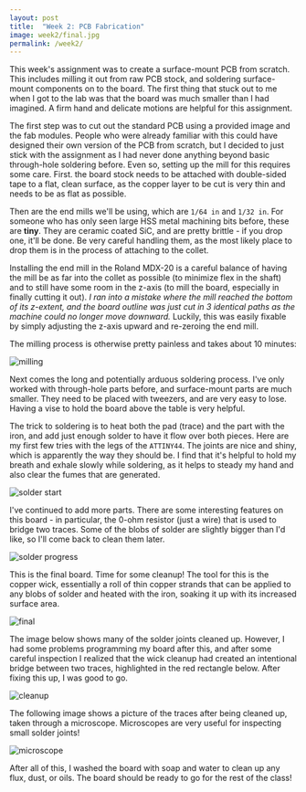 ```yaml
---
layout: post
title:  "Week 2: PCB Fabrication"
image: week2/final.jpg
permalink: /week2/
---
```


This week's assignment was to create a surface-mount PCB from scratch. This
includes milling it out from raw PCB stock, and soldering surface-mount
components on to the board. The first thing that stuck out to me when I got to
the lab was that the board was much smaller than I had imagined. A firm hand and
delicate motions are helpful for this assignment.

The first step was to cut out the standard PCB using a provided image and the
fab modules. People who were already familiar with this could have designed
their own version of the PCB from scratch, but I decided to just stick with the
assignment as I had never done anything beyond basic through-hole soldering
before. Even so, setting up the mill for this requires some care. First. the
board stock needs to be attached with double-sided tape to a flat, clean
surface, as the copper layer to be cut is very thin and needs to be as flat as
possible.

Then are the end mills we'll be using, which are `1/64 in` and `1/32 in`. For
someone who has only seen large HSS metal machining bits before, these are
**tiny**. They are ceramic coated SiC, and are pretty brittle - if you drop one,
it'll be done. Be very careful handling them, as the most likely place to drop
them is in the process of attaching to the collet.

Installing the end mill in the Roland MDX-20 is a careful balance of having the
mill be as far into the collet as possible (to minimize flex in the shaft) and
to still have some room in the z-axis (to mill the board, especially in finally
cutting it out).
*I ran into a mistake where the mill reached the bottom of its z-extent, and
the board outline was just cut in 3 identical paths as the machine could no
longer move downward.*
Luckily, this was easily fixable by simply adjusting the z-axis upward and
re-zeroing the end mill.

The milling process is otherwise pretty painless and takes about 10 minutes:

![milling](milling.jpg)

Next comes the long and potentially arduous soldering process. I've only worked
with through-hole parts before, and surface-mount parts are much smaller. They
need to be placed with tweezers, and are very easy to lose. Having a vise to
hold the board above the table is very helpful.

The trick to soldering is to heat both the pad (trace) and the part with the
iron, and add just enough solder to have it flow over both pieces. Here are my
first few tries with the legs of the `ATTINY44`. The joints are nice and shiny,
which is apparently the way they should be. I find that it's helpful to hold my
breath and exhale slowly while soldering, as it helps to steady my hand and also
clear the fumes that are generated.

![solder start](solder_start.jpg)

I've continued to add more parts. There are some interesting features on this
board - in particular, the 0-ohm resistor (just a wire) that is used to bridge
two traces. Some of the blobs of solder are slightly bigger than I'd like, so
I'll come back to clean them later.

![solder progress](solder_progress.jpg)

This is the final board. Time for some cleanup! The tool for this is the copper
wick, essentially a roll of thin copper strands that can be applied to any blobs
of solder and heated with the iron, soaking it up with its increased surface
area.

![final](final.jpg)

The image below shows many of the solder joints cleaned up. However, I had some
problems programming my board after this, and after some careful inspection I
realized that the wick cleanup had created an intentional bridge between two
traces, highlighted in the red rectangle below. After fixing this up, I was good
to go.

![cleanup](cleanup.jpg)

The following image shows a picture of the traces after being cleaned up, taken
through a microscope. Microscopes are very useful for inspecting small solder
joints!

![microscope](microscope.jpg)

After all of this, I washed the board with soap and water to clean up any flux,
dust, or oils. The board should be ready to go for the rest of the class!

